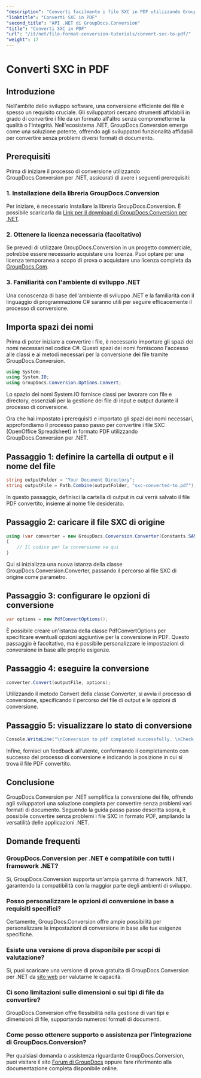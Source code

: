 ```yaml
---
"description": "Converti facilmente i file SXC in PDF utilizzando GroupDocs.Conversion per .NET. Personalizza le opzioni di conversione per una perfetta integrazione nelle tue applicazioni .NET."
"linktitle": "Converti SXC in PDF"
"second_title": "API .NET di GroupDocs.Conversion"
"title": "Converti SXC in PDF"
"url": "/it/net/file-format-conversion-tutorials/convert-sxc-to-pdf/"
"weight": 17
---
```


# Converti SXC in PDF

## Introduzione
Nell'ambito dello sviluppo software, una conversione efficiente dei file è spesso un requisito cruciale. Gli sviluppatori cercano strumenti affidabili in grado di convertire i file da un formato all'altro senza comprometterne la qualità o l'integrità. Nell'ecosistema .NET, GroupDocs.Conversion emerge come una soluzione potente, offrendo agli sviluppatori funzionalità affidabili per convertire senza problemi diversi formati di documento.
## Prerequisiti
Prima di iniziare il processo di conversione utilizzando GroupDocs.Conversion per .NET, assicurati di avere i seguenti prerequisiti:
### 1. Installazione della libreria GroupDocs.Conversion
Per iniziare, è necessario installare la libreria GroupDocs.Conversion. È possibile scaricarla da [Link per il download di GroupDocs.Conversion per .NET](https://releases.groupdocs.com/conversion/net/).
### 2. Ottenere la licenza necessaria (facoltativo)
Se prevedi di utilizzare GroupDocs.Conversion in un progetto commerciale, potrebbe essere necessario acquistare una licenza. Puoi optare per una licenza temporanea a scopo di prova o acquistare una licenza completa da [GroupDocs.Com](https://purchase.groupdocs.com/buy).
### 3. Familiarità con l'ambiente di sviluppo .NET
Una conoscenza di base dell'ambiente di sviluppo .NET e la familiarità con il linguaggio di programmazione C# saranno utili per seguire efficacemente il processo di conversione.

## Importa spazi dei nomi
Prima di poter iniziare a convertire i file, è necessario importare gli spazi dei nomi necessari nel codice C#. Questi spazi dei nomi forniscono l'accesso alle classi e ai metodi necessari per la conversione dei file tramite GroupDocs.Conversion.

```csharp
using System;
using System.IO;
using GroupDocs.Conversion.Options.Convert;
```

Lo spazio dei nomi System.IO fornisce classi per lavorare con file e directory, essenziali per la gestione dei file di input e output durante il processo di conversione.

Ora che hai impostato i prerequisiti e importato gli spazi dei nomi necessari, approfondiamo il processo passo passo per convertire i file SXC (OpenOffice Spreadsheet) in formato PDF utilizzando GroupDocs.Conversion per .NET.
## Passaggio 1: definire la cartella di output e il nome del file
```csharp
string outputFolder = "Your Document Directory";
string outputFile = Path.Combine(outputFolder, "sxc-converted-to.pdf");
```
In questo passaggio, definisci la cartella di output in cui verrà salvato il file PDF convertito, insieme al nome file desiderato.
## Passaggio 2: caricare il file SXC di origine
```csharp
using (var converter = new GroupDocs.Conversion.Converter(Constants.SAMPLE_SXC))
{
    // Il codice per la conversione va qui
}
```
Qui si inizializza una nuova istanza della classe GroupDocs.Conversion.Converter, passando il percorso al file SXC di origine come parametro.
## Passaggio 3: configurare le opzioni di conversione
```csharp
var options = new PdfConvertOptions();
```
È possibile creare un'istanza della classe PdfConvertOptions per specificare eventuali opzioni aggiuntive per la conversione in PDF. Questo passaggio è facoltativo, ma è possibile personalizzare le impostazioni di conversione in base alle proprie esigenze.
## Passaggio 4: eseguire la conversione
```csharp
converter.Convert(outputFile, options);
```
Utilizzando il metodo Convert della classe Converter, si avvia il processo di conversione, specificando il percorso del file di output e le opzioni di conversione.
## Passaggio 5: visualizzare lo stato di conversione
```csharp
Console.WriteLine("\nConversion to pdf completed successfully. \nCheck output in {0}", outputFolder);
```
Infine, fornisci un feedback all'utente, confermando il completamento con successo del processo di conversione e indicando la posizione in cui si trova il file PDF convertito.

## Conclusione
GroupDocs.Conversion per .NET semplifica la conversione dei file, offrendo agli sviluppatori una soluzione completa per convertire senza problemi vari formati di documento. Seguendo la guida passo passo descritta sopra, è possibile convertire senza problemi i file SXC in formato PDF, ampliando la versatilità delle applicazioni .NET.
## Domande frequenti
### GroupDocs.Conversion per .NET è compatibile con tutti i framework .NET?
Sì, GroupDocs.Conversion supporta un'ampia gamma di framework .NET, garantendo la compatibilità con la maggior parte degli ambienti di sviluppo.
### Posso personalizzare le opzioni di conversione in base a requisiti specifici?
Certamente, GroupDocs.Conversion offre ampie possibilità per personalizzare le impostazioni di conversione in base alle tue esigenze specifiche.
### Esiste una versione di prova disponibile per scopi di valutazione?
Sì, puoi scaricare una versione di prova gratuita di GroupDocs.Conversion per .NET da [sito web](https://releases.groupdocs.com/conversion/net/) per valutarne le capacità.
### Ci sono limitazioni sulle dimensioni o sui tipi di file da convertire?
GroupDocs.Conversion offre flessibilità nella gestione di vari tipi e dimensioni di file, supportando numerosi formati di documenti.
### Come posso ottenere supporto o assistenza per l'integrazione di GroupDocs.Conversion?
Per qualsiasi domanda o assistenza riguardante GroupDocs.Conversion, puoi visitare il sito [Forum di GroupDocs](https://forum.groupdocs.com/c/conversion/11) oppure fare riferimento alla documentazione completa disponibile online.